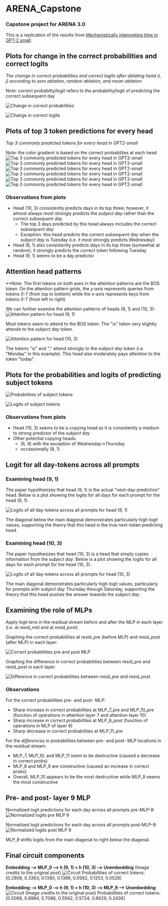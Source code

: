 # ARENA_Capstone
### Capstone project for ARENA 3.0

This is a replication of the results from [Mechanistically interpreting time in GPT-2 small](https://www.lesswrong.com/posts/6tHNM2s6SWzFHv3Wo/mechanistically-interpreting-time-in-gpt-2-small).


## Plots for change in the correct probabilities and correct logits
*The change in correct probabilities and correct logits after ablating head (i, j) according to zero ablation, random ablation, and mean ablation*

Note: correct probabilty/logit refers to the probability/logit of predicting the correct subsequent day 

![Change in correct probabilities](./temporal_rep/imgs/ChangeProbs.png "Probabilities")

![Change in correct logits](./temporal_rep/imgs/ChangeLogits.png "Logits")

## Plots of top 3 token predictions for every head
*Top 3 commonly predicted tokens for every head in GPT2-small*

Note: the color gradient is based on the correct probabilites at each head 
![Top 3 commonly predicted tokens for every head in GPT2-small](./temporal_rep/imgs/MT.png "Monday --> Tuesday prediction")
![Top 3 commonly predicted tokens for every head in GPT2-small](./temporal_rep/imgs/TW.png "Tueday --> Wednesday prediction")
![Top 3 commonly predicted tokens for every head in GPT2-small](./temporal_rep/imgs/WTh.png "Wednesday --> Thursday prediction")
![Top 3 commonly predicted tokens for every head in GPT2-small](./temporal_rep/imgs/ThF.png "Thursday --> Friday prediction")
![Top 3 commonly predicted tokens for every head in GPT2-small](./temporal_rep/imgs/FS.png "Friday --> Saturday prediction")
![Top 3 commonly predicted tokens for every head in GPT2-small](./temporal_rep/imgs/SSu.png "Saturday --> Sunday prediction")

### Observations from plots
- Head (10, 3) consistently predicts days in its top three; however, it almost always most strongly predicts the *subject day* rather than the correct *subsequent day*
    - The top 3 days predicted by this head always includes the correct *subsequent day*
    - Exception: this head predicts the correct *subsequent day* when the *subject day* is Tuesday (i.e. it most strongly predicts Wednesday)
- Head (8, 1) also consistently predicts days in its top three (somewhat at random); it strongly predicts the correct token following Tuesday
- Head (9, 1) seems to be a day predictor

## Attention head patterns
**Note: The first tokens on both axes in the attention patterns are the BOS token. On the attention pattern grids, the y-axis represents queries from tokens 0-7 (from top to bottom) while the x-axis represents keys from tokens 0-7 (from left to right) 

We can further examine the attention patterns of heads (9, 1) and (10, 3):
![Attention pattern for head (9, 1)](./temporal_rep/imgs/Layer9Pattern.png "Attention pattern for head (9, 1)")

Most tokens seem to attend to the BOS token. The "is" token very slightly attends to the *subject day* token.

![Attention pattern for head (10, 3)](./temporal_rep/imgs/Layer10Pattern.png "Attention pattern for head (10, 3)")

The tokens "is" and "," attend strongly to the *subject day* token (i.e. "Monday" in this example). This head also moderately pays attention to the token "today".

## Plots for the probabilities and logits of predicting subject tokens

![Probabilities of subject tokens](./temporal_rep/imgs/SubjectProbs.png "Probabilities")

![Logits of subject tokens](./temporal_rep/imgs/SubjectLogits.png "Logits")

### Observations from plots
- Head (10, 3) seems to be a copying head as it is consistently a medium to strong predictor of the *subject day*
- Other potential copying heads: 
    - (6, 9) with the exception of Wednesday->Thursday
    - occassionally (8, 1)

## Logit for all day-tokens across all prompts

### Examining head (9, 1)
The paper hypothesizes that head (9, 1) is the actual "next-day-prediction" head. Below is a plot showing the logits for all days for each prompt for the head (9, 1).

![Logits of all day-tokens across all prompts for head (9, 1)](./temporal_rep/imgs/Logits-9-1.png "Logits of all days for (9, 1)")

The diagonal below the main diagonal demonstrates particularly high logit values, supporting the theory that this head is the true next-token predicting head.

### Examining head (10, 3)
The paper hypothesizes that head (10, 3) is a head that simply copies information from the *subject day*. Below is a plot showing the logits for all days for each prompt for the head (10, 3).

![Logits of all day-tokens across all prompts for head (10, 3)](./temporal_rep/imgs/Logits-10-3.png "Logits of all days for (10, 3)")

The main diagonal demonstrates particularly high logit values, particularly for prompts with *subject day* Thursday through Saturday, supporting the theory that this head pushes the answer towards the *subject day*.

## Examining the role of MLPs
Apply logit lens in the residual stream before and after the MLP in each layer (i.e. at resid_mid and at resid_post).

Graphing the correct probabilities at resid_pre (before MLP) and resid_post (after MLP) in each layer:

![Correct probabilities pre and post MLP](./temporal_rep/imgs/MLP-probs.png "Correct probabilities pre and post MLP")

Graphing the difference in correct probabilities between resid_pre and resid_post in each layer:

![Difference in correct probabilities between resid_pre and resid_post](./temporal_rep/imgs/MLP-prob-diffs.png "Difference in correct probabilities between resid_pre and resid_post")

### Observations
For the correct probabilities pre- and post- MLP:
- Sharp increase in correct probabilities at MLP_7_pre and MLP_10_pre (function of operations in attention layer 7 and attention layer 10)
- Sharp increase in correct probabilities at MLP_9_post (function of operations in MLP of layer 9)
- Sharp decrease in correct probabilities at MLP_11_pre

For the *differences* in probabilities between pre- and post- MLP locations in the residual stream:
- MLP_7, MLP_10, and MLP_11 seem to be destructive (caused a decrease in correct probs)
- MLP_8 and MLP_9 are constructive (caused an increase in correct probs)
- Overall, MLP_10 appears to be the most destructive while MLP_9 seems the most constructive

## Pre- and post- layer 9 MLP

Normalized logit predictions for each day across all prompts pre-MLP-9:
![Normalized logits pre MLP 9](./temporal_rep/imgs/L9_pre.png "Normalized logits pre MLP 9")

Normalized logit predictions for each day across all prompts post-MLP-9:
![Normalized logits post MLP 9](./temporal_rep/imgs/L9_post.png "Normalized logits post MLP 9")

MLP_9 shifts logits from the main diagonal to right below the diagonal.

## Final circuit components
**Embedding --> MLP_0 --> h (9, 1) + h (10, 3) --> Unembedding**
(Image credits to the original post)
![Circuit](./temporal_rep/imgs/Circuit_0.webp "Circuit with MLP 0")
Probabilities of correct tokens:  [0.2806, 0.3363, 0.1380, 0.1386, 0.0562, 0.1253, 0.0528]

**Embedding --> MLP_0 --> h (9, 1) + h (10, 3) --> MLP_9 --> Unembedding**
![Circuit](./temporal_rep/imgs/Circuit_0_9.webp "Circuit with MLP 0 and 9")
(Image credits to the original post)
Probabilities of correct tokens: [0.5068, 0.8984, 0.7088, 0.5942, 0.5724, 0.6629, 0.2436]





